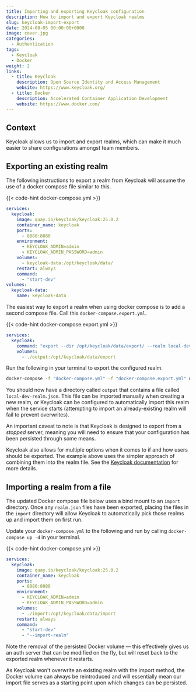 ```yaml
---
title: Importing and exporting Keycloak configuration
description: How to import and export Keycloak realms
slug: keycloak-import-export
date: 2024-08-05 00:00:00+0000
image: cover.jpg
categories:
  - Authentication
tags:
  - Keycloak
  - Docker
weight: 2
links:
  - title: Keycloak
    description: Open Source Identity and Access Management
    website: https://www.keycloak.org/
  - title: Docker
    description: Accelerated Container Application Development
    website: https://www.docker.com/
---
```


## Context

Keycloak allows us to import and export realms, which can make it much easier to share configurations amongst team members.

## Exporting an existing realm

The following instructions to export a realm from Keycloak will assume the use of a docker compose file similar to this.

{{< code-hint docker-compose.yml >}}

```yaml
services:
  keycloak:
    image: quay.io/keycloak/keycloak:25.0.2
    container_name: keycloak
    ports:
      - 8080:8080
    environment:
      - KEYCLOAK_ADMIN=admin
      - KEYCLOAK_ADMIN_PASSWORD=admin
    volumes:
      - keycloak-data:/opt/keycloak/data/
    restart: always
    command:
      - "start-dev"
volumes:
  keycloak-data:
    name: keycloak-data
```

The easiest way to export a realm when using docker compose is to add a second compose file. Call this `docker-compose.export.yml`.

{{< code-hint docker-compose.export.yml >}}

```yaml
services:
  keycloak:
    command: "export --dir /opt/keycloak/data/export/ --realm local-dev --users realm_file"
    volumes:
      - ./output:/opt/keycloak/data/export
```

Run the following in your terminal to export the configured realm.

```sh {linenos=false}
docker-compose -f "docker-compose.yml" -f "docker-compose.export.yml" up --exit-code-from keycloak
```

You should now have a directory called `output` that contains a file called `local-dev-realm.json`. This file can be imported manually when creating a new realm, or Keycloak can be configured to automatically import this realm when the service starts (attempting to import an already-existing realm will fail to prevent overwrites).

An important caveat to note is that Keycloak is designed to export from a _stopped_ server, meaning you will need to ensure that your configuration has been persisted through some means.

Keycloak also allows for multiple options when it comes to if and how users should be exported. The example above uses the simpler approach of combining them into the realm file. See the [Keycloak documentation](https://www.keycloak.org/server/importExport) for more details.

## Importing a realm from a file

The updated Docker compose file below uses a bind mount to an `import` directory. Once any `realm.json` files have been exported, placing the files in the `import` directory will allow Keycloak to automatically pick those realms up and import them on first run.

Update your `docker-compose.yml` to the following and run by calling `docker-compose up -d` in your terminal.

{{< code-hint docker-compose.yml >}}

```yaml
services:
  keycloak:
    image: quay.io/keycloak/keycloak:25.0.2
    container_name: keycloak
    ports:
      - 8080:8080
    environment:
      - KEYCLOAK_ADMIN=admin
      - KEYCLOAK_ADMIN_PASSWORD=admin
    volumes:
      - ./import:/opt/keycloak/data/import
    restart: always
    command:
      - "start-dev"
      - "--import-realm"
```

Note the removal of the persisted Docker volume &mdash; this effectively gives us an auth server that can be modified on the fly, but will reset back to the exported realm whenever it restarts.

As Keycloak won't overwrite an existing realm with the import method, the Docker volume can always be reintroduced and will essentially mean our import file serves as a starting point upon which changes can be persisted.
